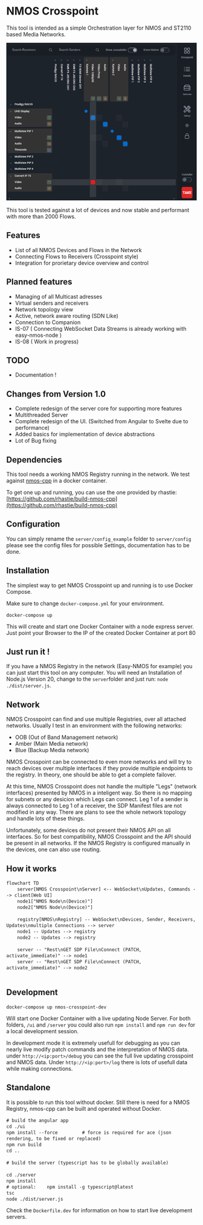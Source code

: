 # NMOS Crosspoint

This tool is intended as a simple Orchestration layer for NMOS and ST2110 based Media Networks. 

![preview.jpg](preview.jpg)

This tool is tested against a lot of devices and now stable and performant with more than 2000 Flows.

## Features

- List of all NMOS Devices and Flows in the Network
- Connecting Flows to Receivers (Crosspoint style)
- Integration for prorietary device overview and control

## Planned features

- Managing of all Multicast adresses
- Virtual senders and receivers
- Network topology view
- Active, network aware routing (SDN Like)
- Connection to Companion
- IS-07 ( Connecting WebSocket Data Streams is already working with easy-nmos-node )
- IS-08 ( Work in progress)

## TODO

- Documentation !

## Changes from Version 1.0

- Complete redesign of the server core for supporting more features
- Multithreaded Server
- Complete redesign of the UI. (Switched from Angular to Svelte due to performance)
- Added basics for implementation of device abstractions
- Lot of Bug fixing

## Dependencies

This tool needs a working NMOS Registry running in the network. We test against [nmos-cpp](https://github.com/sony/nmos-cpp) in a docker container.

To get one up and running, you can use the one provided by rhastie: [https://github.com/rhastie/build-nmos-cpp](https://github.com/rhastie/build-nmos-cpp)

## Configuration

You can simply rename the `server/config_example` folder to `server/config` please see the config files for possible Settings, documentation has to be done.

## Installation

The simplest way to get NMOS Crosspoint up and running is to use Docker Compose.

Make sure to change `docker-compose.yml` for your environment.
```shell
docker-compose up
```
This will create and start one Docker Container with a node express server.
Just point your Browser to the IP of the created Docker Container at port 80

## Just run it !

If you have a NMOS Registry in the network (Easy-NMOS for example) you can just start this tool on any computer.
You will need an Installation of Node.js Version 20, change to the `server`folder and just run: `node ./dist/server.js`.

## Network

NMOS Crosspoint can find and use multiple Registries, over all attached networks. Usually I test in an environment with the following networks:
- OOB (Out of Band Management network)
- Amber (Main Media network)
- Blue (Backup Media network)

NMOS Crosspoint can be connected to even more networks and will try to reach devices over multiple interfaces if they provide multiple endpoints to the registry.
In theory, one should be able to get a complete failover. 

At this time, NMOS Crosspoint does not handle the multiple "Legs" (network interfaces) presented by NMOS in a inteligent way. So there is no mapping for subnets or any desicion which Legs can connect.
Leg 1 of a sender is always connected to Leg 1 of a receiver, the SDP Manifest files are not modified in any way. 
There are plans to see the whole network topology and handle lots of these things.

Unfortunately, some devices do not present their NMOS API on all interfaces. So for best compatibility, NMOS Crosspoint and the API should be present in all networks. If the NMOS Registry is configured manually in the devices, one can also use routing.

## How it works

```mermaid
flowchart TD
    server[NMOS Crosspoint\nServer] <-- WebSocket\nUpdates, Commands --> client[Web UI]
    node1["NMOS Node\n(Device)"]
    node2["NMOS Node\n(Device)"]

    registry[NMOS\nRegistry] -- WebSocket\nDevices, Sender, Receivers, Updates\nmultiple Connections --> server
    node1 -- Updates --> registry
    node2 -- Updates --> registry

    server -- "Rest\nGET SDP File\nConnect (PATCH, activate_immediate)" --> node1
    server -- "Rest\nGET SDP File\nConnect (PATCH, activate_immediate)" --> node2


```


## Development

```
docker-compose up nmos-crosspoint-dev
```
Will start one Docker Container with a live updating Node Server.
For both folders, `/ui` and `/server` you could also run `npm install` and `npm run dev` for a local development session. 

In development mode it is extremely usefull for debugging as you can nearly live modify patch commands and the interpretation of NMOS data. under `http://<ip:port>/debug` you can see the full live updating crosspoint and NMOS data. Under `http://<ip:port>/log` there is lots of usefull data while making connections.

## Standalone

It is possible to run this tool without docker. Still there is need for a NMOS Registry, nmos-cpp can be built and operated without Docker.

```shell
# build the angular app
cd ./ui
npm install --force         # force is required for ace (json rendering, to be fixed or replaced)
npm run build                
cd ..

# build the server (typescript has to be globally available)

cd ./server
npm install
# optional:    npm install -g typescript@latest
tsc
node ./dist/server.js
```

Check the `Dockerfile.dev` for information on how to start live development servers.






